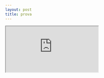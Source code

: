 ```yaml
---
layout: post
title: prova
---
```


 <iframe src="https://danieleparimbelli95.github.io/MVP.html"></iframe>
